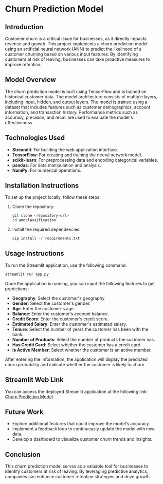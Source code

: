# Churn Prediction Model

## Introduction
Customer churn is a critical issue for businesses, as it directly impacts revenue and growth. This project implements a churn prediction model using an artificial neural network (ANN) to predict the likelihood of a customer churning based on various input features. By identifying customers at risk of leaving, businesses can take proactive measures to improve retention.

## Model Overview
The churn prediction model is built using TensorFlow and is trained on historical customer data. The model architecture consists of multiple layers, including input, hidden, and output layers. The model is trained using a dataset that includes features such as customer demographics, account information, and transaction history. Performance metrics such as accuracy, precision, and recall are used to evaluate the model's effectiveness.

## Technologies Used
- **Streamlit**: For building the web application interface.
- **TensorFlow**: For creating and training the neural network model.
- **scikit-learn**: For preprocessing data and encoding categorical variables.
- **pandas**: For data manipulation and analysis.
- **NumPy**: For numerical operations.

## Installation Instructions
To set up the project locally, follow these steps:
1. Clone the repository:
   ```bash
   git clone <repository-url>
   cd annclassification
   ```
2. Install the required dependencies:
   ```bash
   pip install -r requirements.txt
   ```

## Usage Instructions
To run the Streamlit application, use the following command:
```bash
streamlit run app.py
```
Once the application is running, you can input the following features to get predictions:
- **Geography**: Select the customer's geography.
- **Gender**: Select the customer's gender.
- **Age**: Enter the customer's age.
- **Balance**: Enter the customer's account balance.
- **Credit Score**: Enter the customer's credit score.
- **Estimated Salary**: Enter the customer's estimated salary.
- **Tenure**: Select the number of years the customer has been with the bank.
- **Number of Products**: Select the number of products the customer has.
- **Has Credit Card**: Select whether the customer has a credit card.
- **Is Active Member**: Select whether the customer is an active member.

After entering the information, the application will display the predicted churn probability and indicate whether the customer is likely to churn.

## Streamlit Web Link
You can access the deployed Streamlit application at the following link: [Churn Prediction Model](https://churnpredictionmodel.streamlit.app/)

## Future Work
- Explore additional features that could improve the model's accuracy.
- Implement a feedback loop to continuously update the model with new data.
- Develop a dashboard to visualize customer churn trends and insights.

## Conclusion
This churn prediction model serves as a valuable tool for businesses to identify customers at risk of leaving. By leveraging predictive analytics, companies can enhance customer retention strategies and drive growth.
